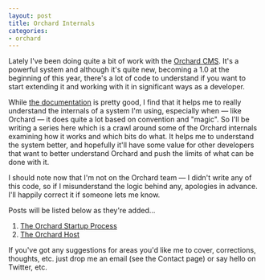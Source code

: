 ```yaml
---
layout: post
title: Orchard Internals
categories:
- orchard
---
```


Lately I've been doing quite a bit of work with the [Orchard CMS][]. It's a powerful system and although it's quite new, becoming a 1.0 at the beginning of this year, there's a lot of code to understand if you want to start extending it and working with it in significant ways as a developer. 

While [the documentation][Orchard Documentation] is pretty good, I find that it helps me to really understand the internals of a system I'm using, especially when &mdash; like Orchard &mdash; it does quite a lot based on convention and "magic". So I'll be writing a series here which is a crawl around some of the Orchard internals examining how it works and which bits do what. It helps me to understand the system better, and hopefully it'll have some value for other developers that want to better understand Orchard and push the limits of what can be done with it.

I should note now that I'm not on the Orchard team &mdash; I didn't write any of this code, so if I misunderstand the logic behind any, apologies in advance. I'll happily correct it if someone lets me know.

Posts will be listed below as they're added...

1. [The Orchard Startup Process][Orchard Startup]
2. [The Orchard Host][Orchard Host]

If you've got any suggestions for areas you'd like me to cover, corrections, thoughts, etc. just drop me an email (see the Contact page) or say hello on Twitter, etc.

[Orchard CMS]: http://www.orchardproject.net
[Orchard Documentation]: http://www.orchardproject.net/docs/
[Orchard Startup]: /orchard/2011/08/30/orchard-startup-process.html
[Orchard Host]: /orchard/2011/09/01/orchard-host.html
